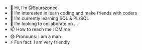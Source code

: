 - 👋 Hi, I’m @Spurszonee
- 👀 I’m interested in learn coding and make friends with coders
- 🌱 I’m currently learning SQL & PL/SQL
- 💞️ I’m looking to collaborate on ...
- 📫 How to reach me : DM me
- 😄 Pronouns: I am a man
- ⚡ Fun fact: I am very friendly 

<!---
Spurszonee/Spurszonee is a ✨ special ✨ repository because its `README.md` (this file) appears on your GitHub profile.
You can click the Preview link to take a look at your changes.
--->
